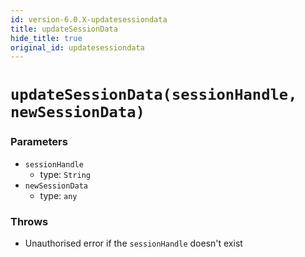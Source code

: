 ```yaml
---
id: version-6.0.X-updatesessiondata
title: updateSessionData
hide_title: true
original_id: updatesessiondata
---
```


# ``updateSessionData(sessionHandle, newSessionData)``
### Parameters
- ``sessionHandle`` 
  - type: ``String``
- ``newSessionData`` 
  - type: ``any``

### Throws
- Unauthorised error if the `sessionHandle` doesn't exist